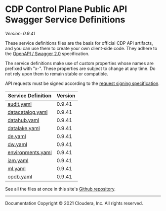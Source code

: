 # CDP Control Plane Public API Swagger Service Definitions

*Version: 0.9.41*

These service definitions files are the basis for official CDP API artifacts,
and you can use them to create your own client-side code. They adhere to the
[OpenAPI / Swagger 2.0](https://swagger.io/specification/v2/) specification.

The service definitions make use of custom properties whose names are prefixed
with "x-". These properties are subject to change at any time. Do not rely upon
them to remain stable or compatible.

API requests must be signed according to the
[request signing specification](request_signing.md).

| Service Definition | Version |
| --- | --- |
| [audit.yaml](./audit.yaml) | 0.9.41 |
| [datacatalog.yaml](./datacatalog.yaml) | 0.9.41 |
| [datahub.yaml](./datahub.yaml) | 0.9.41 |
| [datalake.yaml](./datalake.yaml) | 0.9.41 |
| [de.yaml](./de.yaml) | 0.9.41 |
| [dw.yaml](./dw.yaml) | 0.9.41 |
| [environments.yaml](./environments.yaml) | 0.9.41 |
| [iam.yaml](./iam.yaml) | 0.9.41 |
| [ml.yaml](./ml.yaml) | 0.9.41 |
| [opdb.yaml](./opdb.yaml) | 0.9.41 |

See all the files at once in this site's
[Github repository](https://github.com/cloudera/cdp-dev-docs/tree/master/api-docs/swagger).

----

Documentation Copyright © 2021 Cloudera, Inc. All rights reserved.

